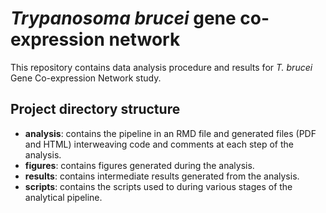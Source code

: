 # *Trypanosoma brucei* gene co-expression network
This repository contains data analysis procedure and results for *T. brucei* Gene Co-expression Network study.

## Project directory structure
- **analysis**: contains the pipeline in an RMD file and generated files (PDF and HTML) interweaving code and comments at each step of the analysis.
- **figures**: contains figures generated during the analysis.
- **results**: contains intermediate results generated from the analysis.
- **scripts**: contains the scripts used to during various stages of the analytical pipeline.
